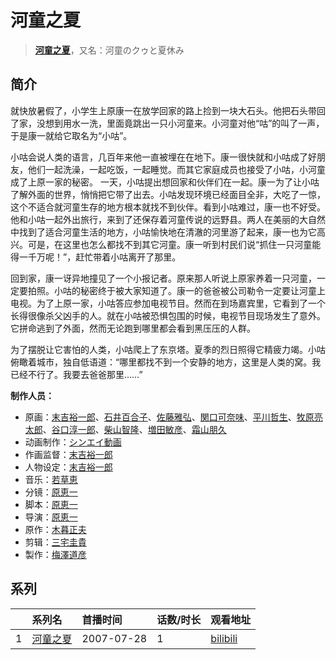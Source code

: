 # 河童之夏


> <u>**[河童之夏](https://bgm.tv/subject/755)**</u>，又名：河童のクゥと夏休み

## 简介

就快放暑假了，小学生上原康一在放学回家的路上捡到一块大石头。他把石头带回了家，没想到用水一洗，里面竟跳出一只小河童来。小河童对他“咕”的叫了一声，于是康一就给它取名为“小咕”。

小咕会说人类的语言，几百年来他一直被埋在在地下。康一很快就和小咕成了好朋友，他们一起洗澡，一起吃饭，一起睡觉。而其它家庭成员也接受了小咕，小河童成了上原一家的秘密。
一天，小咕提出想回家和伙伴们在一起。康一为了让小咕了解外面的世界，悄悄把它带了出去。小咕发现环境已经面目全非，大吃了一惊，这个不适合就河童生存的地方根本就找不到伙伴。看到小咕难过，康一也不好受。他和小咕一起外出旅行，来到了还保存着河童传说的远野县。两人在美丽的大自然中找到了适合河童生活的地方，小咕愉快地在清澈的河里游了起来，康一也为它高兴。可是，在这里也怎么都找不到其它河童。康一听到村民们说“抓住一只河童能得一千万呢！”，赶忙带着小咕离开了那里。

回到家，康一讶异地撞见了一个小报记者。原来那人听说上原家养着一只河童，一定要拍照。小咕的秘密终于被大家知道了。康一的爸爸被公司勒令一定要让河童上电视。为了上原一家，小咕答应参加电视节目。然而在到场嘉宾里，它看到了一个长得很像杀父凶手的人。就在小咕被恐惧包围的时候，电视节目现场发生了意外。它拼命逃到了外面，然而无论跑到哪里都会看到黑压压的人群。

为了摆脱让它害怕的人类，小咕爬上了东京塔。夏季的烈日照得它精疲力竭。小咕俯瞰着城市，独自低语道：“哪里都找不到一个安静的地方，这里是人类的窝。我已经不行了。我要去爸爸那里……”

**制作人员：**
- 原画：[末吉裕一郎](https://bgm.tv/person/2251)、[石井百合子](https://bgm.tv/person/3512)、[佐藤雅弘](https://bgm.tv/person/11489)、[関口可奈味](https://bgm.tv/person/318)、[平川哲生](https://bgm.tv/person/3798)、[牧原亮太郎](https://bgm.tv/person/12505)、[谷口淳一郎](https://bgm.tv/person/3063)、[柴山智隆](https://bgm.tv/person/21180)、[増田敏彦](https://bgm.tv/person/1818)、[霜山朋久](https://bgm.tv/person/13997)
- 动画制作：[シンエイ動画](https://bgm.tv/person/626)
- 作画监督：[末吉裕一郎](https://bgm.tv/person/2251)
- 人物设定：[末吉裕一郎](https://bgm.tv/person/2251)
- 音乐：[若草恵](https://bgm.tv/person/1227)
- 分镜：[原恵一](https://bgm.tv/person/1243)
- 脚本：[原恵一](https://bgm.tv/person/1243)
- 导演：[原恵一](https://bgm.tv/person/1243)
- 原作：[木暮正夫](https://bgm.tv/person/25721)
- 剪辑：[三宅圭貴](https://bgm.tv/person/51210)
- 製作：[梅澤道彦](https://bgm.tv/person/53494)



## 系列

|     |   系列名   |   首播时间  | 话数/时长  | 观看地址 |
|:---  |:------    |:----      |:---       |:---  |
| 1 |[河童之夏](https://bgm.tv/subject/755)| 2007-07-28 | 1 | [bilibili](https://www.bilibili.com/bangumi/play/ss4760)  |



